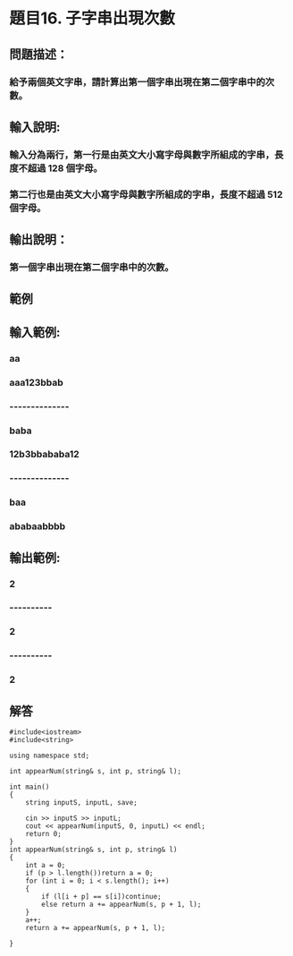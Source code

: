 # 題目16. 子字串出現次數
## 問題描述：
### 給予兩個英文字串，請計算出第一個字串出現在第二個字串中的次數。
## 輸入說明:
### 輸入分為兩行，第一行是由英文大小寫字母與數字所組成的字串，長度不超過 128 個字母。

### 第二行也是由英文大小寫字母與數字所組成的字串，長度不超過 512 個字母。
## 輸出說明：
### 第一個字串出現在第二個字串中的次數。
## 範例

## 輸入範例:
### aa
### aaa123bbab
### --------------
### baba
### 12b3bbababa12
### --------------
### baa
### ababaabbbb
## 輸出範例:
### 2
### ----------
### 2
### ----------
### 2


## 解答
``` 
#include<iostream>
#include<string>

using namespace std;

int appearNum(string& s, int p, string& l);

int main()
{
    string inputS, inputL, save;

    cin >> inputS >> inputL;
    cout << appearNum(inputS, 0, inputL) << endl;
    return 0;
}
int appearNum(string& s, int p, string& l)
{
    int a = 0;
    if (p > l.length())return a = 0;
    for (int i = 0; i < s.length(); i++)
    {
        if (l[i + p] == s[i])continue;
        else return a += appearNum(s, p + 1, l);
    }
    a++; 
    return a += appearNum(s, p + 1, l);

}
``` 
